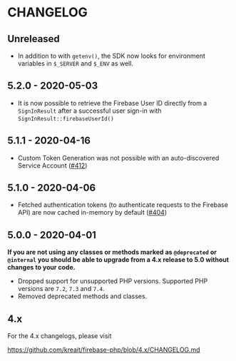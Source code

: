 # CHANGELOG

## Unreleased

* In addition to with `getenv()`, the SDK now looks for environment variables in
  `$_SERVER` and `$_ENV` as well. 

## 5.2.0 - 2020-05-03

* It is now possible to retrieve the Firebase User ID directly from a `SignInResult` after a successful user sign-in with `SignInResult::firebaseUserId()`

## 5.1.1 - 2020-04-16

* Custom Token Generation was not possible with an auto-discovered Service Account 
  ([#412](https://github.com/kreait/firebase-php/issues/412))

## 5.1.0 - 2020-04-06

* Fetched authentication tokens (to authenticate requests to the Firebase API) are now cached in-memory
  by default ([#404](https://github.com/kreait/firebase-php/issues/404))

## 5.0.0 - 2020-04-01

**If you are not using any classes or methods marked as `@deprecated` or `@internal` you should be able to upgrade from a 4.x release to 5.0 without changes to your code.**

* Dropped support for unsupported PHP versions. Supported PHP versions are `7.2`, `7.3` and `7.4`.
* Removed deprecated methods and classes.

## 4.x

For the 4.x changelogs, please visit

https://github.com/kreait/firebase-php/blob/4.x/CHANGELOG.md
